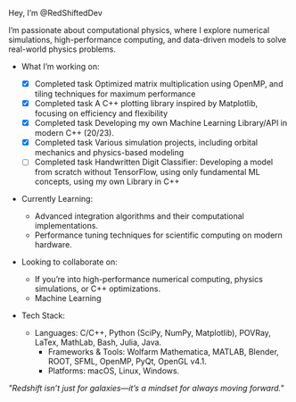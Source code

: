Hey, I’m @RedShiftedDev

I’m passionate about computational physics, where I explore numerical simulations, high-performance computing, and data-driven models to solve real-world physics problems.

- What I’m working on:
  - [x] Completed task	Optimized matrix multiplication using OpenMP, and tiling techniques for maximum performance
  - [x] Completed task	A C++ plotting library inspired by Matplotlib, focusing on efficiency and flexibility
  - [x] Completed task	Developing my own Machine Learning Library/API in modern C++ (20/23).
  - [x] Completed task	Various simulation projects, including orbital mechanics and physics-based modeling
  - [ ] Completed task	Handwritten Digit Classifier: Developing a model from scratch without TensorFlow, using only fundamental ML concepts, using my own Library in C++

- Currently Learning:
  +	Advanced integration algorithms and their computational implementations.
  +	Performance tuning techniques for scientific computing on modern hardware.

- Looking to collaborate on:
  +	If you’re into high-performance numerical computing, physics simulations, or C++ optimizations.
  +	Machine Learning 

- Tech Stack:
	+ Languages: C/C++, Python (SciPy, NumPy, Matplotlib), POVRay, LaTex, MathLab, Bash, Julia, Java.
	  -	Frameworks & Tools: Wolfarm Mathematica, MATLAB, Blender, ROOT, SFML, OpenMP, PyQt, OpenGL v4.1.
	  -	Platforms: macOS, Linux, Windows.

*"Redshift isn’t just for galaxies—it’s a mindset for always moving forward."* 
